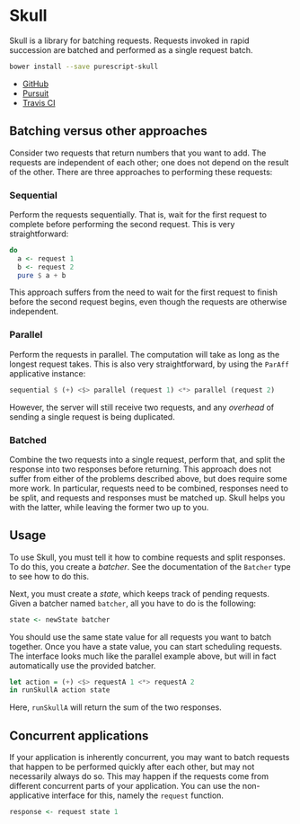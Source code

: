 # Skull

Skull is a library for batching requests. Requests invoked in rapid succession
are batched and performed as a single request batch.

```bash
bower install --save purescript-skull
```

- [GitHub](https://github.com/rightfold/purescript-skull)
- [Pursuit](https://pursuit.purescript.org/packages/purescript-skull)
- [Travis CI](https://travis-ci.org/rightfold/purescript-skull)

## Batching versus other approaches

Consider two requests that return numbers that you want to add. The requests
are independent of each other; one does not depend on the result of the other.
There are three approaches to performing these requests:

### Sequential

Perform the requests sequentially. That is, wait for the first request to
complete before performing the second request. This is very straightforward:

```purescript
do
  a <- request 1
  b <- request 2
  pure $ a + b
```

This approach suffers from the need to wait for the first request to finish
before the second request begins, even though the requests are otherwise
independent.

### Parallel

Perform the requests in parallel. The computation will take as long as the
longest request takes. This is also very straightforward, by using the `ParAff`
applicative instance:

```purescript
sequential $ (+) <$> parallel (request 1) <*> parallel (request 2)
```

However, the server will still receive two requests, and any *overhead* of
sending a single request is being duplicated.

### Batched

Combine the two requests into a single request, perform that, and split the
response into two responses before returning. This approach does not suffer
from either of the problems described above, but does require some more work.
In particular, requests need to be combined, responses need to be split, and
requests and responses must be matched up. Skull helps you with the latter,
while leaving the former two up to you.

## Usage

To use Skull, you must tell it how to combine requests and split responses. To
do this, you create a _batcher_. See the documentation of the `Batcher` type to
see how to do this.

Next, you must create a _state_, which keeps track of pending requests. Given a
batcher named `batcher`, all you have to do is the following:

```purescript
state <- newState batcher
```

You should use the same state value for all requests you want to batch
together. Once you have a state value, you can start scheduling requests. The
interface looks much like the parallel example above, but will in fact
automatically use the provided batcher.

```purescript
let action = (+) <$> requestA 1 <*> requestA 2
in runSkullA action state
```

Here, `runSkullA` will return the sum of the two responses.

## Concurrent applications

If your application is inherently concurrent, you may want to batch requests
that happen to be performed quickly after each other, but may not necessarily
always do so. This may happen if the requests come from different concurrent
parts of your application. You can use the non-applicative interface for this,
namely the `request` function.

```purescript
response <- request state 1
```
